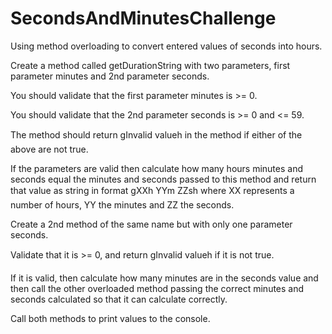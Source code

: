 # SecondsAndMinutesChallenge
Using method overloading to convert entered values of seconds into hours.


Create a method called getDurationString with two parameters, first parameter minutes and 2nd parameter seconds.

You should validate that the first parameter minutes is >= 0.

You should validate that the 2nd parameter seconds is >= 0 and <= 59.

The method should return gInvalid valueh in the method if either of the above are not true.

If the parameters are valid then calculate how many hours minutes and seconds equal the minutes and seconds passed to this method and return that value as string in format gXXh YYm ZZsh where XX represents a number of hours, YY the minutes and ZZ the seconds.

Create a 2nd method of the same name but with only one parameter seconds.

Validate that it is >= 0, and return gInvalid valueh if it is not true.

If it is valid, then calculate how many minutes are in the seconds value and then call the other overloaded method passing the correct minutes and seconds calculated so that it can calculate correctly.

Call both methods to print values to the console.
